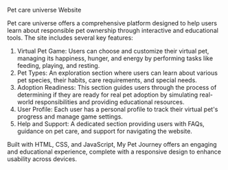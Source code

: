 Pet care universe Website

Pet care universe offers a comprehensive platform designed to help users learn about responsible pet ownership through interactive and educational tools. The site includes several key features:

1. Virtual Pet Game: Users can choose and customize their virtual pet, managing its happiness, hunger, and energy by performing tasks like feeding, playing, and resting.
2. Pet Types: An exploration section where users can learn about various pet species, their habits, care requirements, and special needs.
3. Adoption Readiness: This section guides users through the process of determining if they are ready for real pet adoption by simulating real-world responsibilities and providing educational resources.
4. User Profile: Each user has a personal profile to track their virtual pet's progress and manage game settings.
5. Help and Support: A dedicated section providing users with FAQs, guidance on pet care, and support for navigating the website.

Built with HTML, CSS, and JavaScript, My Pet Journey offers an engaging and educational experience, complete with a responsive design to enhance usability across devices.
